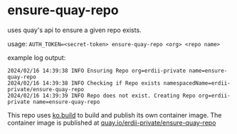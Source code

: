 # ensure-quay-repo

uses quay's api to ensure a given repo exists.

usage: `AUTH_TOKEN=<secret-token> ensure-quay-repo <org> <repo name>`

example log output:
```
2024/02/16 14:39:38 INFO Ensuring Repo org=erdii-private name=ensure-quay-repo
2024/02/16 14:39:38 INFO Checking if Repo exists namespacedName=erdii-private/ensure-quay-repo
2024/02/16 14:39:39 INFO Repo does not exist. Creating Repo org=erdii-private name=ensure-quay-repo
```

This repo uses [ko.build](https://ko.build/) to build and publish its own container image.
The container image is published at [quay.io/erdii-private/ensure-quay-repo](https://quay.io/repository/erdii-private/ensure-quay-repo?tab=tags)
